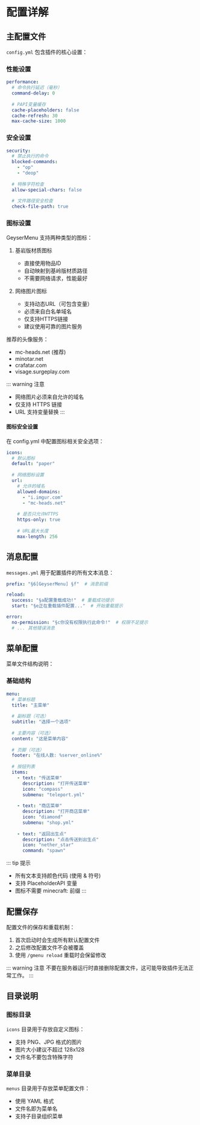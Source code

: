 # 配置详解

## 主配置文件

`config.yml` 包含插件的核心设置：

### 性能设置

```yaml
performance:
  # 命令执行延迟（毫秒）
  command-delay: 0
  
  # PAPI变量缓存
  cache-placeholders: false
  cache-refresh: 30
  max-cache-size: 1000
```

### 安全设置

```yaml
security:
  # 禁止执行的命令
  blocked-commands:
    - "op"
    - "deop"
  
  # 特殊字符检查
  allow-special-chars: false
  
  # 文件路径安全检查
  check-file-path: true
```

### 图标设置

GeyserMenu 支持两种类型的图标：

1. 基岩版材质图标
   - 直接使用物品ID
   - 自动映射到基岭版材质路径
   - 不需要网络请求，性能最好

2. 网络图片图标
   - 支持动态URL（可包含变量）
   - 必须来自白名单域名
   - 仅支持HTTPS链接
   - 建议使用可靠的图片服务

推荐的头像服务：
- mc-heads.net (推荐)
- minotar.net
- crafatar.com
- visage.surgeplay.com

::: warning 注意
- 网络图片必须来自允许的域名
- 仅支持 HTTPS 链接
- URL 支持变量替换
:::

#### 图标安全设置

在 config.yml 中配置图标相关安全选项：

```yaml
icons:
  # 默认图标
  default: "paper"
  
  # 网络图标设置
  url:
    # 允许的域名
    allowed-domains:
      - "i.imgur.com"
      - "mc-heads.net"
    
    # 是否只允许HTTPS
    https-only: true
    
    # URL最大长度
    max-length: 256
```

## 消息配置

`messages.yml` 用于配置插件的所有文本消息：

```yaml
prefix: "§6[GeyserMenu] §f"  # 消息前缀

reload:
  success: "§a配置重载成功!"  # 重载成功提示
  start: "§e正在重载插件配置..."  # 开始重载提示

error:
  no-permission: "§c你没有权限执行此命令!"  # 权限不足提示
  # ... 其他错误消息
```

## 菜单配置

菜单文件结构说明：

### 基础结构

```yaml
menu:
  # 菜单标题
  title: "主菜单"
  
  # 副标题（可选）
  subtitle: "选择一个选项"
  
  # 主要内容（可选）
  content: "这是菜单内容"
  
  # 页脚（可选）
  footer: "在线人数: %server_online%"
  
  # 按钮列表
  items:
    - text: "传送菜单"
      description: "打开传送菜单"
      icon: "compass"
      submenu: "teleport.yml"
    
    - text: "商店菜单"
      description: "打开商店菜单"
      icon: "diamond"
      submenu: "shop.yml"
    
    - text: "返回出生点"
      description: "点击传送到出生点"
      icon: "nether_star"
      command: "spawn"
```

::: tip 提示
- 所有文本支持颜色代码 (使用 & 符号)
- 支持 PlaceholderAPI 变量
- 图标不需要 minecraft: 前缀
:::

## 配置保存

配置文件的保存和重载机制：

1. 首次启动时会生成所有默认配置文件
2. 之后修改配置文件不会被覆盖
3. 使用 `/gmenu reload` 重载时会保留修改

::: warning 注意
不要在服务器运行时直接删除配置文件，这可能导致插件无法正常工作。
::: 

## 目录说明

### 图标目录

`icons` 目录用于存放自定义图标：
- 支持 PNG、JPG 格式的图片
- 图片大小建议不超过 128x128
- 文件名不要包含特殊字符

### 菜单目录

`menus` 目录用于存放菜单配置文件：
- 使用 YAML 格式
- 文件名即为菜单名
- 支持子目录组织菜单 